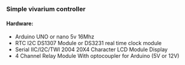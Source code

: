 ### Simple vivarium controller ###

#### Hardware: ####

* Arduino UNO or nano 5v 16Mhz
* RTC I2C DS1307 Module or DS3231 real time clock module 
* Serial IIC/I2C/TWI 2004 20X4 Character LCD Module Display 
* 4 Channel Relay Module With optocoupler for Arduino (5V or 12V) 
